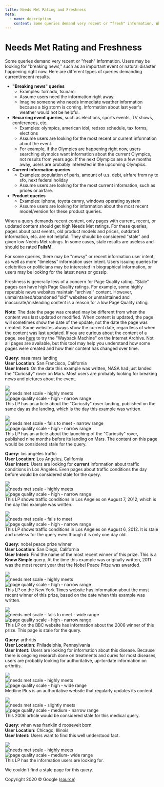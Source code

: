 ```yaml
---
title: Needs Met Rating and Freshness
meta:
  - name: description
    content: Some queries demand very recent or "fresh" information. When a query demands recent content, only pages with current, recent, or updated content should get high Needs Met ratings.
---
```


# Needs Met Rating and Freshness

Some queries demand very recent or "fresh" information. Users may be looking for "breaking news," such as an important event or natural disaster happening right now. Here are different types of queries demanding current/recent results.

- **"Breaking news" queries**  
  - Examples: <span class="query">tornado</span>, <span class="query">tsunami</span>
  - Assume users need the information right away.  
  - Imagine someone who needs immediate weather information because a big storm is coming. Information about last year's weather would not be helpful.
- **Recurring event queries**, such as elections, sports events, TV shows, conferences, etc.  
  - Examples: <span class="query">olympics</span>, <span class="query">american idol</span>, <span class="query">redsox schedule</span>, <span class="query">tax forms</span>, <span class="query">elections</span>
  - Assume users are looking for the most recent or current information about the event.  
  - For example, if the Olympics are happening right now, users searching <span class="query">olympics</span> want information about the current Olympics, not results from years ago. If the next Olympics are a few months away, users are probably interested in the upcoming Olympics.
- **Current information queries**  
  - Examples: <span class="query">population of paris</span>, <span class="query">amount of u.s. debt</span>, <span class="query">airfare from ny to sfo</span>, <span class="query">next federal holiday</span>  
  - Assume users are looking for the most current information, such as prices or airfare.
- **Product queries**  
  - Examples: <span class="query">iphone</span>, <span class="query">toyota camry</span>, <span class="query">windows operating system</span>  
  - Assume users are looking for information about the most recent model/version for these product queries.

When a query demands recent content, only pages with current, recent, or updated content should get high Needs Met ratings. For these queries, pages about past events, old product models and prices, outdated information, etc. are not helpful. They should be considered "stale" and given low Needs Met ratings. In some cases, stale results are useless and should be rated **FailsM**.

For some queries, there may be "newsy" or recent information user intent, as well as more "timeless" information user intent. Users issuing queries for celebrities or politicians may be interested in biographical information, or users may be looking for the latest news or gossip.

Freshness is generally less of a concern for Page Quality rating. "Stale" pages can have high Page Quality ratings. For example, some highly reputable news websites maintain "archival" content. However, unmaintained/abandoned "old" websites or unmaintained and inaccurate/misleading content is a reason for a low Page Quality rating.

**Note:** The date the page was created may be different from when the content was last updated or modified. When content is updated, the page will sometimes show the date of the update, not the date the page was created. Some websites always show the current date, regardless of when the content was last updated. If you are curious about the content of a page, see [here](http://archive.org/web/web.php) to try the "Wayback Machine" on the Internet Archive. Not all pages are available, but this tool may help you understand how some pages were created and how their content has changed over time.

<div class="examples">
<div class="example">

**Query:** <span class="query">nasa mars landing</span>  
**User Location:** San Francisco, California  
**User Intent:** On the date this example was written, NASA had just landed the "Curiosity" rover on Mars. Most users are probably looking for breaking news and pictures about the event.

<div class="results">
<div class="result">

![](../images/img721.jpg)  
![needs met scale - highly meets](../images/hm.jpg)  
![page quality scale - high - narrow range](../images/high-narrow.jpg)  
This LP has an article about the "Curiosity" rover landing, published on the same day as the landing, which is the day this example was written.

</div>
<div class="result">

![](../images/img724.jpg)  
![needs met scale - fails to meet - narrow range](../images/failsm-narrow.jpg)  
![page quality scale - high - narrow range](../images/high-narrow.jpg)  
This LP has an article about the launching of the "Curiosity" rover, published nine months before its landing on Mars. The content on this page would be considered stale for the query.

</div>
</div>
</div>
<div class="example">

**Query:** <span class="query">los angeles traffic</span>  
**User Location:** Los Angeles, California  
**User Intent:** Users are looking for **current** information about traffic conditions in Los Angeles. Even pages about traffic conditions the day before would be considered stale for the query.

<div class="results">
<div class="result">

![](../images/img727.jpg)  
![needs met scale - highly meets](../images/hm.jpg)  
![page quality scale - high - narrow range](../images/high-narrow.jpg)  
This LP shows traffic conditions in Los Angeles on August 7, 2012, which is the day this example was written.

</div>
<div class="result">

![](../images/img730.jpg)  
![needs met scale - fails to meet](../images/failsm.jpg)  
![page quality scale - high - narrow range](../images/high-narrow.jpg)  
This LP shows traffic conditions in Los Angeles on August 6, 2012. It is stale and useless for the query even though it is only one day old.

</div>
</div>
</div>
<div class="example">

**Query:** <span class="query">nobel peace prize winner</span>  
**User Location:** San Diego, California  
**User Intent:** Find the name of the most recent winner of this prize. This is a **Know Simple** query. At the time this example was originally written, 2011 was the most recent year that the Nobel Peace Prize was awarded.

<div class="results">
<div class="result">

![](../images/img733.jpg)  
![needs met scale - highly meets](../images/hm.jpg)  
![page quality scale - high - narrow range](../images/high-narrow.jpg)  
This LP on the New York Times website has information about the most recent winner of this prize, based on the date when this example was written.

</div>
<div class="result">

![](../images/img736.jpg)  
![needs met scale - fails to meet - wide range](../images/failsm-wide.jpg)  
![page quality scale - high - narrow range](../images/high-narrow.jpg)  
This LP on the BBC website has information about the 2006 winner of this prize. This page is stale for the query.

</div>
</div>
</div>
<div class="example">

**Query:** <span class="query">arthritis</span>  
**User Location:** Philadelphia, Pennsylvania  
**User Intent:** Users are looking for information about this disease. Because there is ongoing research done on treatments and cures for most diseases, users are probably looking for authoritative, up-to-date information on arthritis.

<div class="results">
<div class="result">

![](../images/img740.jpg)  
![needs met scale - highly meets](../images/hm.jpg)  
![page quality scale - high - wide range](../images/high-wide.jpg)  
Medline Plus is an authoritative website that regularly updates its content.

</div>
<div class="result">

![](../images/img743.jpg)  
![needs met scale - slightly meets](../images/sm.jpg)  
![page quality scale - medium - narrow range](../images/medium-narrow.jpg)  
This 2006 article would be considered stale for this medical query.

</div>
</div>
</div>
<div class="example">

**Query:** <span class="query">when was franklin d roosevelt born</span>  
**User Location:** Chicago, Illinois  
**User Intent:** Users want to find this well understood fact.

<div class="results">
<div class="result">

![](../images/img746.jpg)  
![needs met scale - highly meets](../images/hm.jpg)  
![page quality scale - medium- wide range](../images/medium-wide.jpg)  
This LP has the information users are looking for.

</div>
<div class="result">

We couldn't find a stale page for this query.

</div>
</div>
</div>
</div>

<div class="source">
Copyright 2020 © Google (<a href="https://static.googleusercontent.com/media/guidelines.raterhub.com///searchqualityevaluatorguidelines.pdf">source</a>)
</div>
